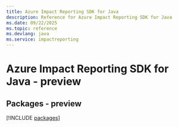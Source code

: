 ```yaml
---
title: Azure Impact Reporting SDK for Java
description: Reference for Azure Impact Reporting SDK for Java
ms.date: 09/22/2025
ms.topic: reference
ms.devlang: java
ms.service: impactreporting
---
```

# Azure Impact Reporting SDK for Java - preview
## Packages - preview
[!INCLUDE [packages](impact-reporting-index.md)]